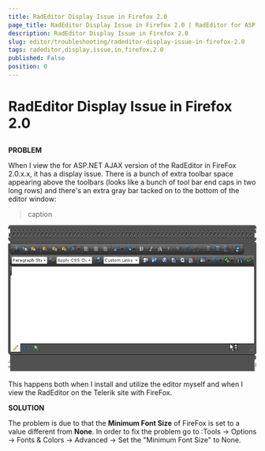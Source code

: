 ```yaml
---
title: RadEditor Display Issue in Firefox 2.0
page_title: RadEditor Display Issue in Firefox 2.0 | RadEditor for ASP.NET AJAX Documentation
description: RadEditor Display Issue in Firefox 2.0
slug: editor/troubleshooting/radeditor-display-issue-in-firefox-2.0
tags: radeditor,display,issue,in,firefox,2.0
published: False
position: 0
---
```


# RadEditor Display Issue in Firefox 2.0



## 

**PROBLEM**

When I view the for ASP.NET AJAX version of the RadEditor in FireFox 2.0.x.x, it has a display issue. There is a bunch of extra toolbar space appearing above the toolbars (looks like a bunch of tool bar end caps in two long rows) and there's an extra gray bar tacked on to the bottom of the editor window:
>caption 

![](images/editor_skinningissue.png)

This happens both when I install and utilize the editor myself and when I view the RadEditor on the Telerik site with FireFox.

**SOLUTION**

The problem is due to that the **Minimum Font Size** of FireFox is set to a value different from **None**. In order to fix the problem go to :Tools -> Options -> Fonts & Colors -> Advanced -> Set the "Minimum Font Size" to None.
